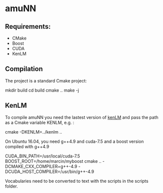 
# amuNN

## Requirements:
 * CMake
 * Boost
 * CUDA
 * KenLM

## Compilation
The project is a standard Cmake project:

   mkdir build
   cd build
   cmake ..
   make -j

## KenLM
To compile amuNN you need the lastest version of [kenLM](https://github.com/kpu/kenlm) and pass the path as a Cmake variable KENLM, e.g. :

   cmake -DKENLM=../kenlm ..

On Ubuntu 16.04, you need g++4.9 and cuda-7.5 and a boost version compiled with g++4.9

   CUDA_BIN_PATH=/usr/local/cuda-7.5 BOOST_ROOT=/home/marcin/myboost cmake .. -DCMAKE_CXX_COMPILER=g++-4.9 -DCUDA_HOST_COMPILER=/usr/bin/g++-4.9

Vocabularies need to be converted to text with the scripts in the scripts folder.
